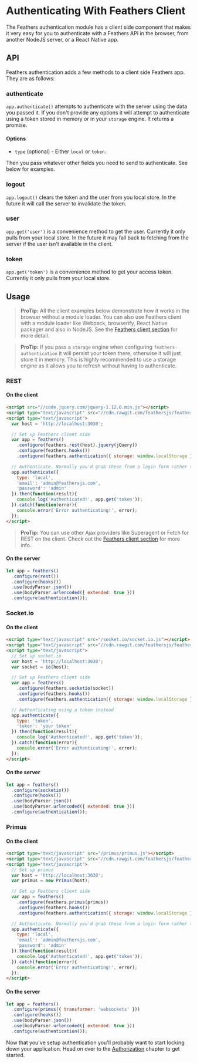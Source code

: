 # Authenticating With Feathers Client

The Feathers authentication module has a client side component that makes it very easy for you to authenticate with a Feathers API in the browser, from another NodeJS server, or a React Native app.

## API

Feathers authentication adds a few methods to a client side Feathers app. They are as follows:

### authenticate

`app.authenticate()` attempts to authenticate with the server using the data you passed it. If you don't provide any options it will attempt to authenticate using a token stored in memory or in your `storage` engine. It returns a promise.

#### Options

- `type` (optional) - Either `local` or `token`.

Then you pass whatever other fields you need to send to authenticate. See below for examples.

### logout

`app.logout()` clears the token and the user from you local store. In the future it will call the server to invalidate the token.

### user

`app.get('user')` is a convenience method to get the user. Currently it only pulls from your local store. In the future it may fall back to fetching from the server if the user isn't available in the client.

### token

`app.get('token')` is a convenience method to get your access token. Currently it only pulls from your local store.

## Usage

> **ProTip:** All the client examples below demonstrate how it works in the browser without a module loader. You can also use Feathers client with a module loader like Webpack, browserify, React Native packager and also in NodeJS. See the [Feathers client section](../clients/readme.md) for more detail.

<!-- -->

> **ProTip:** If you pass a `storage` engine when configuring `feathers-authentication` it will persist your token there, otherwise it will just store it in memory. This is highly recommended to use a storage engine as it allows you to refresh without having to authenticate.


### REST

#### On the client

```html
<script src="//code.jquery.com/jquery-1.12.0.min.js"></script>
<script type="text/javascript" src="//cdn.rawgit.com/feathersjs/feathers-client/v1.0.0/dist/feathers.js"></script>
<script type="text/javascript">
  var host = 'http://localhost:3030';

  // Set up Feathers client side
  var app = feathers()
    .configure(feathers.rest(host).jquery(jQuery))
    .configure(feathers.hooks())
    .configure(feathers.authentication({ storage: window.localStorage }));

  // Authenticate. Normally you'd grab these from a login form rather than hard coding them
  app.authenticate({
    type: 'local',
    'email': 'admin@feathersjs.com',
    'password': 'admin'
  }).then(function(result){
    console.log('Authenticated!', app.get('token'));
  }).catch(function(error){
    console.error('Error authenticating!', error);
  });
</script>
```

> **ProTip:** You can use other Ajax providers like Superagent or Fetch for REST on the client. Check out the [Feathers client section](../clients/feathers.md) for more info.

#### On the server

```js
let app = feathers()
  .configure(rest())
  .configure(hooks())
  .use(bodyParser.json())
  .use(bodyParser.urlencoded({ extended: true }))
  .configure(authentication());
```

### Socket.io

#### On the client

```html
<script type="text/javascript" src="/socket.io/socket.io.js"></script>
<script type="text/javascript" src="//cdn.rawgit.com/feathersjs/feathers-client/v1.0.0/dist/feathers.js"></script>
<script type="text/javascript">
  // Set up socket.io
  var host = 'http://localhost:3030';
  var socket = io(host);

  // Set up Feathers client side
  var app = feathers()
    .configure(feathers.socketio(socket))
    .configure(feathers.hooks())
    .configure(feathers.authentication({ storage: window.localStorage }));

  // Authenticating using a token instead
  app.authenticate({
    type: 'token',
    'token': 'your token'
  }).then(function(result){
    console.log('Authenticated!', app.get('token'));
  }).catch(function(error){
    console.error('Error authenticating!', error);
  });
</script>
```

#### On the server

```js
let app = feathers()
  .configure(socketio())
  .configure(hooks())
  .use(bodyParser.json())
  .use(bodyParser.urlencoded({ extended: true }))
  .configure(authentication());
```

### Primus

#### On the client

```html
<script type="text/javascript" src="/primus/primus.js"></script>
<script type="text/javascript" src="//cdn.rawgit.com/feathersjs/feathers-client/v1.0.0/dist/feathers.js"></script>
<script type="text/javascript">
  // Set up primus
  var host = 'http://localhost:3030';
  var primus = new Primus(host);

  // Set up Feathers client side
  var app = feathers()
    .configure(feathers.primus(primus))
    .configure(feathers.hooks())
    .configure(feathers.authentication({ storage: window.localStorage }));

  // Authenticate. Normally you'd grab these from a login form rather than hard-coding them
  app.authenticate({
    type: 'local',
    'email': 'admin@feathersjs.com',
    'password': 'admin'
  }).then(function(result){
    console.log('Authenticated!', app.get('token'));
  }).catch(function(error){
    console.error('Error authenticating!', error);
  });
</script>
```

#### On the server

```js
let app = feathers()
  .configure(primus({ transformer: 'websockets' }))
  .configure(hooks())
  .use(bodyParser.json())
  .use(bodyParser.urlencoded({ extended: true }))
  .configure(authentication());
```

Now that you've setup authentication you'll probably want to start locking down your application. Head on over to the [Authorization](../authorization/readme.md) chapter to get started.
